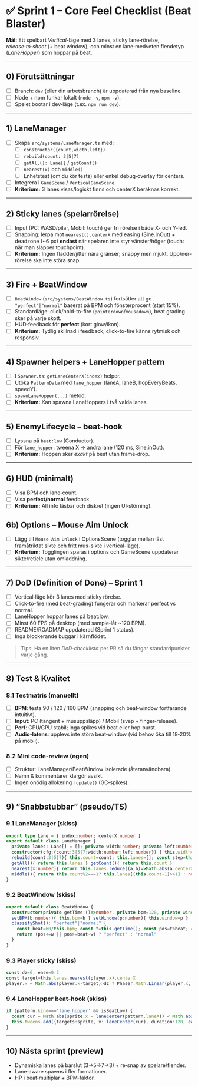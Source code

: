 # ✅ Sprint 1 – Core Feel Checklist (Beat Blaster)

**Mål:** Ett spelbart *Vertical*-läge med 3 lanes, sticky lane‑rörelse, *release‑to‑shoot* (+ beat window), och minst en lane‑medveten fiendetyp (*LaneHopper*) som hoppar på beat.

---

## 0) Förutsättningar
- [ ] Branch: `dev` (eller din arbetsbranch) är uppdaterad från nya baseline.
- [ ] Node + npm funkar lokalt (`node -v`, `npm -v`).
- [ ] Spelet bootar i dev‑läge (t.ex. `npm run dev`).

---

## 1) LaneManager
- [ ] Skapa `src/systems/LaneManager.ts` med:
  - [ ] `constructor({count,width,left})`
  - [ ] `rebuild(count: 3|5|7)`
  - [ ] `getAll(): Lane[]` / `getCount()`
  - [ ] `nearest(x)` och `middle()`
  - [ ] Enhetstest (om du kör tests) eller enkel debug‑overlay för centers.
- [ ] Integrera i `GameScene` / `VerticalGameScene`.
- [ ] **Kriterium:** 3 lanes visas/logiskt finns och centerX beräknas korrekt.

---

## 2) Sticky lanes (spelarrörelse)
- [ ] Input (PC: WASD/pilar, Mobil: touch) ger fri rörelse i både X- och Y-led.
- [ ] Snapping: lerpa mot `nearest().centerX` med easing (Sine.inOut) + deadzone (~6 px) **endast** när spelaren inte styr vänster/höger (touch: när man släpper touchpoint).
- [ ] **Kriterium:** Ingen fladder/jitter nära gränser; snappy men mjukt. Upp/ner-rörelse ska inte störa snap.

---

## 3) Fire + BeatWindow
- [ ] `BeatWindow` (`src/systems/BeatWindow.ts`) fortsätter att ge `"perfect"|"normal"` baserat på BPM och fönsterprocent (start 15%).
- [ ] Standardläge: click/hold-to-fire (`pointerdown`/`mousedown`), beat grading sker på varje skott.
- [ ] HUD‑feedback för **perfect** (kort glow/ikon).
- [ ] **Kriterium:** Tydlig skillnad i feedback; click-to-fire känns rytmisk och responsiv.

---

## 4) Spawner helpers + LaneHopper pattern
- [ ] I `Spawner.ts`: `getLaneCenterX(index)` helper.
- [ ] Utöka `PatternData` med `lane_hopper` (laneA, laneB, hopEveryBeats, speedY).
- [ ] `spawnLaneHopper(...)` metod.
- [ ] **Kriterium:** Kan spawna LaneHoppers i två valda lanes.

---

## 5) EnemyLifecycle – beat‑hook
- [ ] Lyssna på `beat:low` (Conductor).
- [ ] För `lane_hopper`: tweena X → andra lane (120 ms, Sine.inOut).
- [ ] **Kriterium:** Hoppen sker *exakt* på beat utan frame‑drop.

---

## 6) HUD (minimalt)
- [ ] Visa BPM och lane‑count.
- [ ] Visa **perfect/normal** feedback.
- [ ] **Kriterium:** All info läsbar och diskret (ingen UI‑störning).

## 6b) Options – Mouse Aim Unlock
- [ ] Lägg till `Mouse Aim Unlock` i OptionsScene (togglar mellan låst framåtriktat sikte och fritt mus-sikte i vertical-läge).
- [ ] **Kriterium:** Togglingen sparas i options och GameScene uppdaterar sikte/reticle utan omladdning.

---

## 7) DoD (Definition of Done) – Sprint 1
- [ ] Vertical‑läge kör 3 lanes med sticky rörelse.
- [ ] Click-to-fire (med beat-grading) fungerar och markerar perfect vs normal.
- [ ] LaneHopper hoppar lanes på beat:low.
- [ ] Minst 60 FPS på desktop (med sample‑låt ~120 BPM).
- [ ] README/ROADMAP uppdaterad (Sprint 1 status).
- [ ] Inga blockerande buggar i kärnflödet.

> Tips: Ha en liten *DoD‑checklista* per PR så du fångar standardpunkter varje gång.

---

## 8) Test & Kvalitet
### 8.1 Testmatris (manuellt)
- [ ] **BPM**: testa 90 / 120 / 160 BPM (snapping och beat‑window fortfarande intuitivt).
- [ ] **Input**: PC (tangent + musuppsläpp) / Mobil (svep + finger‑release).
- [ ] **Perf**: CPU/GPU stabil; inga spikes vid beat eller hop‑burst.
- [ ] **Audio‑latens**: upplevs inte störa beat‑window (vid behov öka till 18‑20% på mobil).

### 8.2 Mini code‑review (egen)
- [ ] Struktur: LaneManager/BeatWindow isolerade (återanvändbara).
- [ ] Namn & kommentarer klargör avsikt.
- [ ] Ingen onödig allokering i `update()` (GC‑spikes).

---

## 9) “Snabbstubbar” (pseudo/TS)

### 9.1 LaneManager (skiss)
```ts
export type Lane = { index:number; centerX:number }
export default class LaneManager {
  private lanes: Lane[] = []; private width:number; private left:number; private count:3|5|7
  constructor(cfg:{count:3|5|7;width:number;left:number}) { this.width=cfg.width; this.left=cfg.left; this.rebuild(cfg.count) }
  rebuild(count:3|5|7){ this.count=count; this.lanes=[]; const step=this.width/(count+1); for(let i=0;i<count;i++){ this.lanes.push({index:i,centerX:this.left+step*(i+1)}) } }
  getAll(){ return this.lanes } getCount(){ return this.count }
  nearest(x:number){ return this.lanes.reduce((a,b)=>Math.abs(a.centerX-x)<Math.abs(b.centerX-x)?a:b) }
  middle(){ return this.count%2===1? this.lanes[(this.count-1)>>1] : null }
}
```

### 9.2 BeatWindow (skiss)
```ts
export default class BeatWindow {
  constructor(private getTime:()=>number, private bpm=120, private window=0.15) {}
  setBPM(b:number){ this.bpm=b } setWindow(p:number){ this.window=p }
  classifyShot(): "perfect"|"normal" {
    const beat=60/this.bpm; const t=this.getTime(); const pos=t%beat; const w=beat*this.window
    return (pos<=w || pos>=beat-w) ? "perfect" : "normal"
  }
}
```

### 9.3 Player sticky (skiss)
```ts
const dz=6, ease=0.2
const target=this.lanes.nearest(player.x).centerX
player.x = Math.abs(player.x-target)>dz ? Phaser.Math.Linear(player.x, target, ease) : target
```

### 9.4 LaneHopper beat‑hook (skiss)
```ts
if (pattern.kind==='lane_hopper' && isBeatLow) {
  const cur = Math.abs(sprite.x - laneCenter(pattern.laneA)) < Math.abs(sprite.x - laneCenter(pattern.laneB)) ? pattern.laneB : pattern.laneA
  this.tweens.add({targets:sprite, x: laneCenter(cur), duration:120, ease:'Sine.inOut'})
}
```

---

## 10) Nästa sprint (preview)
- Dynamiska lanes på barslut (3→5→7→3) + re‑snap av spelare/fiender.
- Lane‑aware spawns i fler formationer.
- HP i beat‑multiplar + BPM‑faktor.
